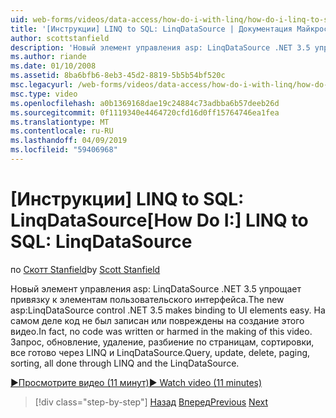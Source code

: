 ```yaml
---
uid: web-forms/videos/data-access/how-do-i-with-linq/how-do-i-linq-to-sql-linqdatasource
title: '[Инструкции] LINQ to SQL: LinqDataSource | Документация Майкрософт'
author: scottstanfield
description: 'Новый элемент управления asp: LinqDataSource .NET 3.5 упрощает привязку к элементам пользовательского интерфейса. На самом деле код не был записан или повреждены на создание этого видео. Запрос, upd...'
ms.author: riande
ms.date: 01/10/2008
ms.assetid: 8ba6bfb6-8eb3-45d2-8819-5b5b54bf520c
msc.legacyurl: /web-forms/videos/data-access/how-do-i-with-linq/how-do-i-linq-to-sql-linqdatasource
msc.type: video
ms.openlocfilehash: a0b1369168dae19c24884c73adbba6b57deeb26d
ms.sourcegitcommit: 0f1119340e4464720cfd16d0ff15764746ea1fea
ms.translationtype: MT
ms.contentlocale: ru-RU
ms.lasthandoff: 04/09/2019
ms.locfileid: "59406968"
---
```

# <a name="how-do-i-linq-to-sql-linqdatasource"></a><span data-ttu-id="99b40-105">[Инструкции] LINQ to SQL: LinqDataSource</span><span class="sxs-lookup"><span data-stu-id="99b40-105">[How Do I:] LINQ to SQL: LinqDataSource</span></span>

<span data-ttu-id="99b40-106">по [Скотт Stanfield](https://github.com/scottstanfield)</span><span class="sxs-lookup"><span data-stu-id="99b40-106">by [Scott Stanfield](https://github.com/scottstanfield)</span></span>

<span data-ttu-id="99b40-107">Новый элемент управления asp: LinqDataSource .NET 3.5 упрощает привязку к элементам пользовательского интерфейса.</span><span class="sxs-lookup"><span data-stu-id="99b40-107">The new asp:LinqDataSource control .NET 3.5 makes binding to UI elements easy.</span></span> <span data-ttu-id="99b40-108">На самом деле код не был записан или повреждены на создание этого видео.</span><span class="sxs-lookup"><span data-stu-id="99b40-108">In fact, no code was written or harmed in the making of this video.</span></span> <span data-ttu-id="99b40-109">Запрос, обновление, удаление, разбиение по страницам, сортировки, все готово через LINQ и LinqDataSource.</span><span class="sxs-lookup"><span data-stu-id="99b40-109">Query, update, delete, paging, sorting, all done through LINQ and the LinqDataSource.</span></span>

[<span data-ttu-id="99b40-110">&#9654;Просмотрите видео (11 минут)</span><span class="sxs-lookup"><span data-stu-id="99b40-110">&#9654; Watch video (11 minutes)</span></span>](https://channel9.msdn.com/Blogs/ASP-NET-Site-Videos/how-do-i-linq-to-sql-linqdatasource)

> [!div class="step-by-step"]
> <span data-ttu-id="99b40-111">[Назад](how-do-i-linq-to-sql-updating-the-database.md)
> [Вперед](how-do-i-linq-to-sql-custom-linqdatasource.md)</span><span class="sxs-lookup"><span data-stu-id="99b40-111">[Previous](how-do-i-linq-to-sql-updating-the-database.md)
[Next](how-do-i-linq-to-sql-custom-linqdatasource.md)</span></span>

